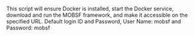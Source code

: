This script will ensure Docker is installed, start the Docker service, download and run the MOBSF framework, and make it accessible on the specified URL.
Default login ID and Password, User Name: mobsf and Password: mobsf
